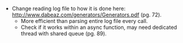 - Change reading log file to how it is done here: http://www.dabeaz.com/generators/Generators.pdf (pg. 72).
    - More efficient than parsing entire log file every call.
    - Check if it works within an async function, may need dedicated thread with shared queue (pg. 89).
